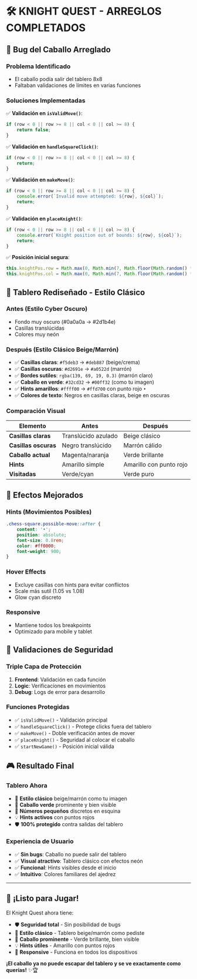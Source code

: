 # 🛠️ **KNIGHT QUEST - ARREGLOS COMPLETADOS**

## 🐛 **Bug del Caballo Arreglado**

### **Problema Identificado**
- El caballo podía salir del tablero 8x8
- Faltaban validaciones de límites en varias funciones

### **Soluciones Implementadas**
✅ **Validación en `isValidMove()`**:
```javascript
if (row < 0 || row >= 8 || col < 0 || col >= 8) {
    return false;
}
```

✅ **Validación en `handleSquareClick()`**:
```javascript
if (row < 0 || row >= 8 || col < 0 || col >= 8) {
    return;
}
```

✅ **Validación en `makeMove()`**:
```javascript
if (row < 0 || row >= 8 || col < 0 || col >= 8) {
    console.error(`Invalid move attempted: ${row}, ${col}`);
    return;
}
```

✅ **Validación en `placeKnight()`**:
```javascript
if (row < 0 || row >= 8 || col < 0 || col >= 8) {
    console.error(`Knight position out of bounds: ${row}, ${col}`);
    return;
}
```

✅ **Posición inicial segura**:
```javascript
this.knightPos.row = Math.max(0, Math.min(7, Math.floor(Math.random() * 8)));
this.knightPos.col = Math.max(0, Math.min(7, Math.floor(Math.random() * 8)));
```

## 🎨 **Tablero Rediseñado - Estilo Clásico**

### **Antes (Estilo Cyber Oscuro)**
- Fondo muy oscuro (#0a0a0a → #2d1b4e)
- Casillas translúcidas
- Colores muy neón

### **Después (Estilo Clásico Beige/Marrón)**
- ✅ **Casillas claras**: `#f5deb3` → `#deb887` (beige/crema)
- ✅ **Casillas oscuras**: `#d2691e` → `#a0522d` (marrón)
- ✅ **Bordes sutiles**: `rgba(139, 69, 19, 0.3)` (marrón claro)
- ✅ **Caballo en verde**: `#32cd32` → `#00ff32` (como tu imagen)
- ✅ **Hints amarillos**: `#ffff00` → `#ffd700` con punto rojo `•`
- ✅ **Colores de texto**: Negros en casillas claras, beige en oscuras

### **Comparación Visual**

| Elemento | Antes | Después |
|----------|-------|---------|
| **Casillas claras** | Translúcido azulado | Beige clásico |
| **Casillas oscuras** | Negro translúcido | Marrón cálido |
| **Caballo actual** | Magenta/naranja | Verde brillante |
| **Hints** | Amarillo simple | Amarillo con punto rojo |
| **Visitadas** | Verde/cyan | Verde puro |

## 🎯 **Efectos Mejorados**

### **Hints (Movimientos Posibles)**
```css
.chess-square.possible-move::after {
    content: '•';
    position: absolute;
    font-size: 0.8rem;
    color: #ff0000;
    font-weight: 900;
}
```

### **Hover Effects**
- Excluye casillas con hints para evitar conflictos
- Scale más sutil (1.05 vs 1.08)
- Glow cyan discreto

### **Responsive**
- Mantiene todos los breakpoints
- Optimizado para mobile y tablet

## 🔧 **Validaciones de Seguridad**

### **Triple Capa de Protección**
1. **Frontend**: Validación en cada función
2. **Logic**: Verificaciones en movimientos
3. **Debug**: Logs de error para desarrollo

### **Funciones Protegidas**
- ✅ `isValidMove()` - Validación principal
- ✅ `handleSquareClick()` - Protege clicks fuera del tablero  
- ✅ `makeMove()` - Doble verificación antes de mover
- ✅ `placeKnight()` - Seguridad al colocar el caballo
- ✅ `startNewGame()` - Posición inicial válida

## 🎮 **Resultado Final**

### **Tablero Ahora**
- 🎨 **Estilo clásico** beige/marrón como tu imagen
- 🐴 **Caballo verde** prominente y bien visible
- 🔢 **Números pequeños** discretos en esquina
- 💡 **Hints activos** con puntos rojos
- 🛡️ **100% protegido** contra salidas del tablero

### **Experiencia de Usuario**
- ✅ **Sin bugs**: Caballo no puede salir del tablero
- ✅ **Visual atractivo**: Tablero clásico con efectos neón
- ✅ **Funcional**: Hints visibles desde el inicio
- ✅ **Intuitivo**: Colores familiares del ajedrez

---

## 🚀 **¡Listo para Jugar!**

El Knight Quest ahora tiene:
- 🛡️ **Seguridad total** - Sin posibilidad de bugs
- 🎨 **Estilo clásico** - Tablero beige/marrón como pediste
- 🐴 **Caballo prominente** - Verde brillante, bien visible
- 💡 **Hints útiles** - Amarillo con puntos rojos
- 📱 **Responsive** - Funciona en todos los dispositivos

**¡El caballo ya no puede escapar del tablero y se ve exactamente como querías!** ✨🏆
